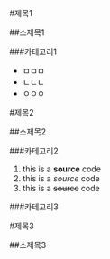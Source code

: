 #제목1

##소제목1

###카테고리1

* ㅁㅁㅁ
* ㄴㄴㄴ
* ㅇㅇㅇ

#제목2

##소제목2

###카테고리2

1. this is a **source** code
2. this is a _source_ code
3. this is a ~~source~~ code

###카테고리3

#제목3

##소제목3
